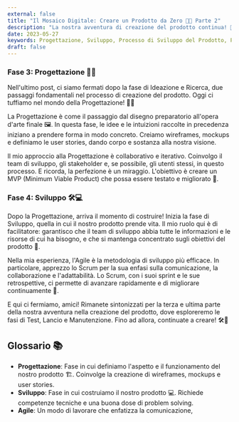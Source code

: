 ```yaml
---
external: false
title: "Il Mosaico Digitale: Creare un Prodotto da Zero 🧩🚀 Parte 2"
description: "La nostra avventura di creazione del prodotto continua! 🎢 Unisciti a noi mentre esploriamo le fasi di Progettazione e Sviluppo del nostro viaggio."
date: 2023-05-27
keywords: Progettazione, Sviluppo, Processo di Sviluppo del Prodotto, Product Management
draft: false
---
```


### Fase 3: Progettazione 📐🎨

Nell'ultimo post, ci siamo fermati dopo la fase di Ideazione e Ricerca, due passaggi fondamentali nel processo di creazione del prodotto. Oggi ci tuffiamo nel mondo della Progettazione! 🏊‍♂️

La Progettazione è come il passaggio dal disegno preparatorio all'opera d'arte finale 🖼️. In questa fase, le idee e le intuizioni raccolte in precedenza iniziano a prendere forma in modo concreto. Creiamo wireframes, mockups e definiamo le user stories, dando corpo e sostanza alla nostra visione. 

Il mio approccio alla Progettazione è collaborativo e iterativo. Coinvolgo il team di sviluppo, gli stakeholder e, se possibile, gli utenti stessi, in questo processo. E ricorda, la perfezione è un miraggio. L'obiettivo è creare un MVP (Minimum Viable Product) che possa essere testato e migliorato 🚀.

### Fase 4: Sviluppo 🛠️💻

Dopo la Progettazione, arriva il momento di costruire! Inizia la fase di Sviluppo, quella in cui il nostro prodotto prende vita. Il mio ruolo qui è di facilitatore: garantisco che il team di sviluppo abbia tutte le informazioni e le risorse di cui ha bisogno, e che si mantenga concentrato sugli obiettivi del prodotto 🎯.

Nella mia esperienza, l'Agile è la metodologia di sviluppo più efficace. In particolare, apprezzo lo Scrum per la sua enfasi sulla comunicazione, la collaborazione e l'adattabilità. Lo Scrum, con i suoi sprint e le sue retrospettive, ci permette di avanzare rapidamente e di migliorare continuamente 🔄.

E qui ci fermiamo, amici! Rimanete sintonizzati per la terza e ultima parte della nostra avventura nella creazione del prodotto, dove esploreremo le fasi di Test, Lancio e Manutenzione. Fino ad allora, continuate a creare! 🛠️🚀

## Glossario 📚

- **Progettazione**: Fase in cui definiamo l'aspetto e il funzionamento del nostro prodotto 🏗️. Coinvolge la creazione di wireframes, mockups e user stories.
- **Sviluppo**: Fase in cui costruiamo il nostro prodotto 💻. Richiede competenze tecniche e una buona dose di problem solving.
- **Agile**: Un modo di lavorare che enfatizza la comunicazione,